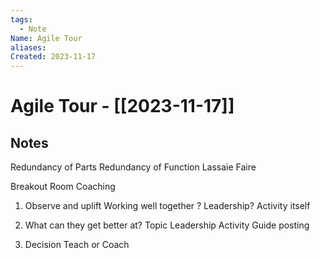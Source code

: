 ```yaml
---
tags:
  - Note
Name: Agile Tour
aliases: 
Created: 2023-11-17
---
```

# Agile Tour - [[2023-11-17]]
## Notes

Redundancy of Parts
Redundancy of Function 
Lassaie Faire

Breakout Room Coaching
1. Observe and uplift
Working well together ?
Leadership?
Activity itself

2. What can they get better at?
Topic
Leadership
Activity
Guide posting

3. Decision
Teach or Coach


